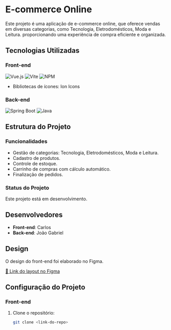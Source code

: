 # E-commerce Online

Este projeto é uma aplicação de e-commerce online, que oferece vendas em diversas categorias, como Tecnologia, Eletrodomésticos, Moda e Leitura. proporcionando uma experiência de compra eficiente e organizada.

## Tecnologias Utilizadas

### Front-end
  ![Vue.js](https://img.shields.io/badge/Vue.js-35495E?style=for-the-badge&logo=vue.js&logoColor=4FC08D)
  ![Vite](https://img.shields.io/badge/Vite-646CFF?style=for-the-badge&logo=vite&logoColor=white)
  ![NPM](https://img.shields.io/badge/NPM-CB3837?style=for-the-badge&logo=npm&logoColor=white)
- Bibliotecas de ícones: Ion Icons

### Back-end
![Spring Boot](https://img.shields.io/badge/Spring%20Boot-6DB33F?style=for-the-badge&logo=springboot&logoColor=white)
![Java](https://img.shields.io/badge/Java-ED8B00?style=for-the-badge&logo=java&logoColor=white)

## Estrutura do Projeto

### Funcionalidades
- Gestão de categorias: Tecnologia, Eletrodomésticos, Moda e Leitura.
- Cadastro de produtos.
- Controle de estoque.
- Carrinho de compras com cálculo automático.
- Finalização de pedidos.

### Status do Projeto
Este projeto está em desenvolvimento.

## Desenvolvedores
- **Front-end**: Carlos
- **Back-end**: João Gabriel

## Design
O design do front-end foi elaborado no Figma.

[🔗 Link do layout no Figma](#)

## Configuração do Projeto

### Front-end
1. Clone o repositório:
   ```bash
   git clone <link-do-repo>
